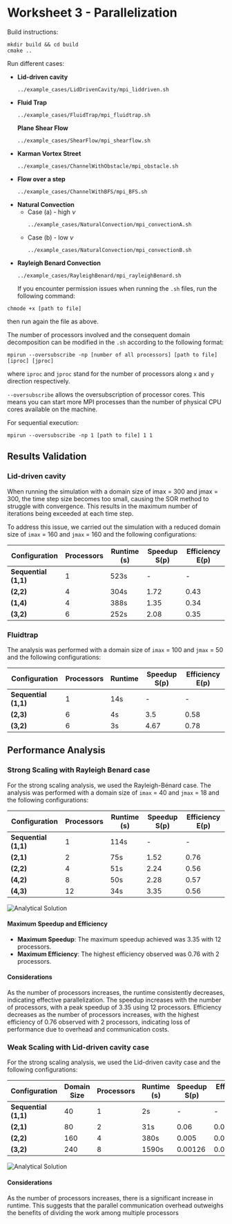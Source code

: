 # Worksheet 3 - Parallelization

Build instructions:

```shell
mkdir build && cd build
cmake ..
```

Run different cases:

- **Lid-driven cavity**
  ```shell
  ../example_cases/LidDrivenCavity/mpi_liddriven.sh
  ```
- **Fluid Trap**
  ```shell
  ../example_cases/FluidTrap/mpi_fluidtrap.sh
  ```
  **Plane Shear Flow**
  ```shell
  ../example_cases/ShearFlow/mpi_shearflow.sh
  ```
- **Karman Vortex Street**
  ```shell
  ../example_cases/ChannelWithObstacle/mpi_obstacle.sh
  ```
- **Flow over a step**
  ```shell
  ../example_cases/ChannelWithBFS/mpi_BFS.sh
  ```
- **Natural Convection**
  - Case (a) - high $\nu$
    ```shell
    ../example_cases/NaturalConvection/mpi_convectionA.sh
    ```
  - Case (b) - low $\nu$
    ```shell
    ../example_cases/NaturalConvection/mpi_convectionB.sh
    ```
- **Rayleigh Benard Convection**
  ```shell
  ../example_cases/RayleighBenard/mpi_rayleighBenard.sh
  ```
  If you encounter permission issues when running the `.sh` files, run the following command:

```
chmode +x [path to file]
```

then run again the file as above.

The number of processors involved and the consequent domain decomposition can be modified in the `.sh` according to the following format:

```
mpirun --oversubscribe -np [number of all processors] [path to file] [iproc] [jproc]
```

where `iproc` and `jproc` stand for the number of processors along `x` and `y` direction respectively.

`--oversubscribe` allows the oversubscription of processor cores. This means you can start more MPI processes than the number of physical CPU cores available on the machine.

For sequential execution:

```
mpirun --oversubscribe -np 1 [path to file] 1 1
```

## Results Validation

### Lid-driven cavity

When running the simulation with a domain size of imax = 300 and jmax = 300, the time step size becomes too small, causing the SOR method to struggle with convergence. This results in the maximum number of iterations being exceeded at each time step.

To address this issue, we carried out the simulation with a reduced domain size of `imax` = 160 and `jmax` = 160 and the following configurations:

| Configuration        | Processors | Runtime (s) | Speedup S(p) | Efficiency E(p) |
| -------------------- | ---------- | ----------- | ------------ | --------------- |
| **Sequential (1,1)** | 1          | 523s        | -            | -               |
| **(2,2)**            | 4          | 304s        | 1.72         | 0.43            |
| **(1,4)**            | 4          | 388s        | 1.35         | 0.34            |
| **(3,2)**            | 6          | 252s        | 2.08         | 0.35            |

### Fluidtrap

The analysis was performed with a domain size of `imax` = 100 and `jmax` = 50 and the following configurations:

| Configuration        | Processors | Runtime | Speedup S(p) | Efficiency E(p) |
| -------------------- | ---------- | ------- | ------------ | --------------- |
| **Sequential (1,1)** | 1          | 14s     | -            | -               |
| **(2,3)**            | 6          | 4s      | 3.5          | 0.58            |
| **(3,2)**            | 6          | 3s      | 4.67         | 0.78            |

## Performance Analysis

### Strong Scaling with Rayleigh Benard case

For the strong scaling analysis, we used the Rayleigh-Bénard case. The analysis was performed with a domain size of `imax` = 40 and `jmax` = 18 and the following configurations:

| Configuration        | Processors | Runtime (s) | Speedup S(p) | Efficiency E(p) |
| -------------------- | ---------- | ----------- | ------------ | --------------- |
| **Sequential (1,1)** | 1          | 114s        | -            | -               |
| **(2,1)**            | 2          | 75s         | 1.52         | 0.76            |
| **(2,2)**            | 4          | 51s         | 2.24         | 0.56            |
| **(4,2)**            | 8          | 50s         | 2.28         | 0.57            |
| **(4,3)**            | 12         | 34s         | 3.35         | 0.56            |

![Analytical Solution](../imgs/strong_scaling.png)

#### Maximum Speedup and Efficiency

- **Maximum Speedup**: The maximum speedup achieved was 3.35 with 12 processors.
- **Maximum Efficiency**: The highest efficiency observed was 0.76 with 2 processors.

#### Considerations

As the number of processors increases, the runtime consistently decreases, indicating effective parallelization. The speedup increases with the number of processors, with a peak speedup of 3.35 using 12 processors.
Efficiency decreases as the number of processors increases, with the highest efficiency of 0.76 observed with 2 processors, indicating loss of performance due to overhead and communication costs.

### Weak Scaling with Lid-driven cavity case

For the strong scaling analysis, we used the Lid-driven cavity case and the following configurations:

| Configuration        | Domain Size | Processors | Runtime (s) | Speedup S(p) | Efficiency E(p) |
| -------------------- | ----------- | ---------- | ----------- | ------------ | --------------- |
| **Sequential (1,1)** | 40          | 1          | 2s          | -            | -               |
| **(2,1)**            | 80          | 2          | 31s         | 0.06         | 0.03            |
| **(2,2)**            | 160         | 4          | 380s        | 0.005        | 0.00125         |
| **(3,2)**            | 240         | 8          | 1590s       | 0.00126      | 0.0001575       |

![Analytical Solution](../imgs/weak_scaling.png)

#### Considerations

As the number of processors increases, there is a significant increase in runtime. This suggests that the parallel communication overhead outweighs the benefits of dividing the work among multiple processors
